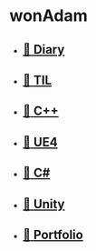 <h1 id="cover-heading">
  wonAdam
</h1>

- ## [:open_file_folder: **Diary**](/Diary/)

- ## [:open_file_folder: **TIL**](/TIL/)

- ## [:open_file_folder: **C++**](/Cpp/)

- ## [:open_file_folder: **UE4**](/UE4/)

- ## [:open_file_folder: **C#**](/CSharp/)

- ## [:open_file_folder: **Unity**](/Unity/)

- ## [:open_file_folder: **Portfolio**](/Portfolio/)


